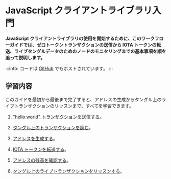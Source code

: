 # JavaScript クライアントライブラリ入門
<!-- # Get started with the JavaScript client library -->

**JavaScript クライアントライブラリの使用を開始するために、このワークフローガイドでは、ゼロトークントランザクションの送信から IOTA トークンの転送、ライブタングルデータのためのノードのモニタリングまでの基本事項を順を追って説明します。**
<!-- **To help you get started with the JavaScript client library, this workflow guide walks you through the essentials from sending a zero-value transaction to transferring IOTA tokens and monitoring a node for live Tangle data.** -->

:::info:
コードは [GitHub](https://github.com/iota-community/javascript-iota-workshop) でもホストされています。
:::
<!-- :::info: -->
<!-- The code is also hosted on [GitHub](https://github.com/iota-community/javascript-iota-workshop). -->
<!-- ::: -->

## 学習内容
<!-- ## What you will learn -->

このガイドを最初から最後まで完了すると、アドレスの生成からタングル上のライブトランザクションのリッスンまで、すべてを学習できます。
<!-- If you complete this guide from beginning to end, you'll learn everything from generating addresses to listening for live transaction on the Tangle. -->

1. ["hello world" トランザクションを送信する](../js/send-your-first-bundle.md)。
<!-- 1. [Send a "hello world" transaction](../js/send-your-first-bundle.md) -->

2. [タングル上のトランザクションを読む](../js/read-transactions.md)。
<!-- 2. [Read transactions on the Tangle](../js/read-transactions.md) -->

3. [アドレスを生成する](../js/generate-an-address.md)。
<!-- 3. [Generate an address](../js/generate-an-address.md) -->

4. [IOTA トークンを転送する](../js/transfer-iota-tokens.md)。
<!-- 4. [Transfer IOTA tokens](../js/transfer-iota-tokens.md) -->

5. [アドレスの残高を確認する](../js/check-balance.md)。
<!-- 5. [Check the balance of an address](../js/check-balance.md) -->

6. [タングル上のライブトランザクションをリッスンする](../js/listen-for-transactions.md)。
<!-- 6. [Listen for live transactions on the Tangle](../js/listen-for-transactions.md) -->
